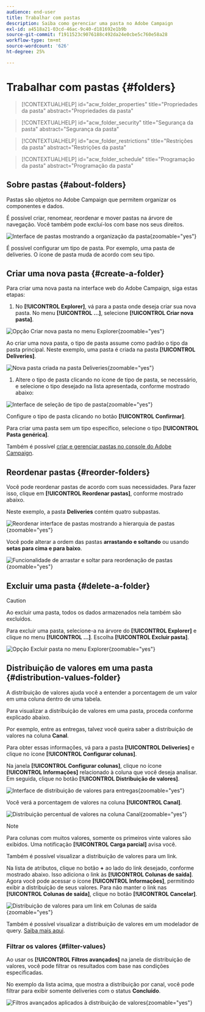 ```yaml
---
audience: end-user
title: Trabalhar com pastas
description: Saiba como gerenciar uma pasta no Adobe Campaign
exl-id: a4518a21-03cd-46ac-9c40-d181692e1b9b
source-git-commit: f1911523c9076188c492da24e0cbe5c760e58a28
workflow-type: tm+mt
source-wordcount: '626'
ht-degree: 25%

---
```


# Trabalhar com pastas {#folders}

>[!CONTEXTUALHELP]
>id="acw_folder_properties"
>title="Propriedades da pasta"
>abstract="Propriedades da pasta"

>[!CONTEXTUALHELP]
>id="acw_folder_security"
>title="Segurança da pasta"
>abstract="Segurança da pasta"

>[!CONTEXTUALHELP]
>id="acw_folder_restrictions"
>title="Restrições da pasta"
>abstract="Restrições da pasta"

>[!CONTEXTUALHELP]
>id="acw_folder_schedule"
>title="Programação da pasta"
>abstract="Programação da pasta"

## Sobre pastas {#about-folders}

Pastas são objetos no Adobe Campaign que permitem organizar os componentes e dados.

É possível criar, renomear, reordenar e mover pastas na árvore de navegação. Você também pode excluí-los com base nos seus direitos.

![Interface de pastas mostrando a organização da pasta](assets/folders.png){zoomable="yes"}

É possível configurar um tipo de pasta. Por exemplo, uma pasta de deliveries. O ícone de pasta muda de acordo com seu tipo.

## Criar uma nova pasta {#create-a-folder}

Para criar uma nova pasta na interface web do Adobe Campaign, siga estas etapas:

1. No **[!UICONTROL Explorer]**, vá para a pasta onde deseja criar sua nova pasta. No menu **[!UICONTROL ...]**, selecione **[!UICONTROL Criar nova pasta]**.

![Opção Criar nova pasta no menu Explorer](assets/folder_create.png){zoomable="yes"}

Ao criar uma nova pasta, o tipo de pasta assume como padrão o tipo da pasta principal. Neste exemplo, uma pasta é criada na pasta **[!UICONTROL Deliveries]**.

![Nova pasta criada na pasta Deliveries](assets/folder_new.png){zoomable="yes"}

1. Altere o tipo de pasta clicando no ícone de tipo de pasta, se necessário, e selecione o tipo desejado na lista apresentada, conforme mostrado abaixo:

![Interface de seleção de tipo de pasta](assets/folder_type.png){zoomable="yes"}

Configure o tipo de pasta clicando no botão **[!UICONTROL Confirmar]**.

Para criar uma pasta sem um tipo específico, selecione o tipo **[!UICONTROL Pasta genérica]**.

Também é possível [criar e gerenciar pastas no console do Adobe Campaign](https://experienceleague.adobe.com/pt-br/docs/campaign/campaign-v8/config/configuration/folders-and-views).

## Reordenar pastas {#reorder-folders}

Você pode reordenar pastas de acordo com suas necessidades. Para fazer isso, clique em **[!UICONTROL Reordenar pastas]**, conforme mostrado abaixo.

Neste exemplo, a pasta **Deliveries** contém quatro subpastas.

![Reordenar interface de pastas mostrando a hierarquia de pastas](assets/folder-reorder.png){zoomable="yes"}

Você pode alterar a ordem das pastas **arrastando e soltando** ou usando **setas para cima e para baixo**.

![Funcionalidade de arrastar e soltar para reordenação de pastas](assets/folder-draganddrop.png){zoomable="yes"}

## Excluir uma pasta {#delete-a-folder}

>[!CAUTION]
>
>Ao excluir uma pasta, todos os dados armazenados nela também são excluídos.

Para excluir uma pasta, selecione-a na árvore do **[!UICONTROL Explorer]** e clique no menu **[!UICONTROL ...]**. Escolha **[!UICONTROL Excluir pasta]**.

![Opção Excluir pasta no menu Explorer](assets/folder_delete.png){zoomable="yes"}

## Distribuição de valores em uma pasta {#distribution-values-folder}

A distribuição de valores ajuda você a entender a porcentagem de um valor em uma coluna dentro de uma tabela.

Para visualizar a distribuição de valores em uma pasta, proceda conforme explicado abaixo.

Por exemplo, entre as entregas, talvez você queira saber a distribuição de valores na coluna **Canal**.

Para obter essas informações, vá para a pasta **[!UICONTROL Deliveries]** e clique no ícone **[!UICONTROL Configurar colunas]**.

Na janela **[!UICONTROL Configurar colunas]**, clique no ícone **[!UICONTROL Informações]** relacionado à coluna que você deseja analisar. Em seguida, clique no botão **[!UICONTROL Distribuição de valores]**.

![Interface de distribuição de valores para entregas](assets/values_deliveries.png){zoomable="yes"}

Você verá a porcentagem de valores na coluna **[!UICONTROL Canal]**.

![Distribuição percentual de valores na coluna Canal](assets/values_percentage.png){zoomable="yes"}

>[!NOTE]
>
>Para colunas com muitos valores, somente os primeiros vinte valores são exibidos. Uma notificação **[!UICONTROL Carga parcial]** avisa você.

Também é possível visualizar a distribuição de valores para um link.

Na lista de atributos, clique no botão **+** ao lado do link desejado, conforme mostrado abaixo. Isso adiciona o link às **[!UICONTROL Colunas de saída]**. Agora você pode acessar o ícone **[!UICONTROL Informações]**, permitindo exibir a distribuição de seus valores. Para não manter o link nas **[!UICONTROL Colunas de saída]**, clique no botão **[!UICONTROL Cancelar]**.

![Distribuição de valores para um link em Colunas de saída](assets/values_link.png){zoomable="yes"}

Também é possível visualizar a distribuição de valores em um modelador de query. [Saiba mais aqui](../query/build-query.md#distribution-of-values-in-a-query).

### Filtrar os valores {#filter-values}

Ao usar os **[!UICONTROL Filtros avançados]** na janela de distribuição de valores, você pode filtrar os resultados com base nas condições especificadas.

No exemplo da lista acima, que mostra a distribuição por canal, você pode filtrar para exibir somente deliveries com o status **Concluído**.

![Filtros avançados aplicados à distribuição de valores](assets/values_filter.png){zoomable="yes"}